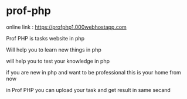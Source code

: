 # prof-php

online link : https://profphp1.000webhostapp.com

Prof PHP is tasks website in php

Will help you to learn new things in php

will help you to test your knowledge in php


if you are new in php and want to be professional
this is your home from now


in Prof PHP
you can upload your task and get result in same secand
